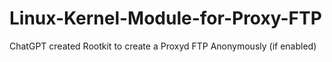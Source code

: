 # Linux-Kernel-Module-for-Proxy-FTP
ChatGPT created Rootkit to create a Proxyd FTP Anonymously (if enabled)
